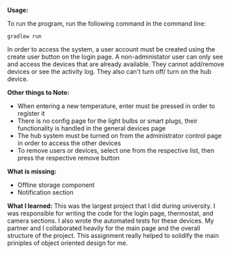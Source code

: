 **Usage:**

To run the program, run the following command in the command line:
```
gradlew run
```
In order to access the system, a user account must be created using the create user button on the login page.
A non-administator user can only see and access the devices that are already available. They cannot add/remove devices or see the activity log. They also can't turn off/ turn on the hub device.

**Other things to Note:**
* When entering a new temperature, enter must be pressed in order to register it
* There is no config page for the light bulbs or smart plugs, their functionality is handled in the general devices page
* The hub system must be turned on from the administrator control page in order to access the other devices
* To remove users or devices, select one from the respective list, then press the respective remove button


**What is missing:**
* Offline storage component
* Notification section

**What I learned:**
This was the largest project that I did during university. I was responsible for writing the code for the login page, thermostat, and camera sections. I also wrote the automated tests for these devices. My partner and I collaborated heavily for the main page and the overall structure of the project. This assignment really helped to solidify the main priniples of object oriented design for me.

